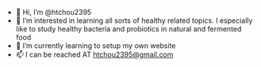 - 👋 Hi, I’m @htchou2395
- 👀 I’m interested in learning all sorts of healthy related topics. I especially like to study healthy bacteria and probiotics in natural and fermented food
- 🌱 I’m currently learning to setup my own website
- 📫 I can be reached AT htchou2395@gmail.com

<!---
htchou2395/htchou2395 is a ✨ special ✨ repository because its `README.md` (this file) appears on your GitHub profile.
You can click the Preview link to take a look at your changes.
--->
